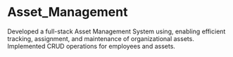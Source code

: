 # Asset_Management
Developed a full-stack Asset Management System using, enabling efficient tracking, assignment, and maintenance of organizational assets. Implemented CRUD operations for employees and assets.
